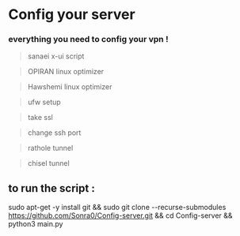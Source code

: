 # Config your server 
### everything you need to config your vpn !
> sanaei x-ui script

> OPIRAN linux optimizer

> Hawshemi linux optimizer

> ufw setup

> take ssl
 
> change ssh port 

> rathole tunnel

> chisel tunnel

## to run the script : 

sudo apt-get -y install git && sudo git clone --recurse-submodules https://github.com/Sonra0/Config-server.git && cd Config-server && python3 main.py
